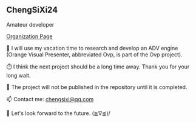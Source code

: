 <!--
**ChengSiXi24/ChengSiXi24** is a ✨ _special_ ✨ repository because its `README.md` (this file) appears on your GitHub profile.
-->

## ChengSiXi24
Amateur developer

[Organization Page](https://github.com/FavouriteSeasons)

🔭 I will use my vacation time to research and develop an ADV engine (Orange Visual Presenter, abbreviated Ovp, is part of the Ovp project).

⏱️ I think the next project should be a long time away. Thank you for your long wait.

💬 The project will not be published in the repository until it is completed.

📫 Contact me: chengsixi@qq.com

🌈 Let's look forward to the future. (≧∇≦)/

